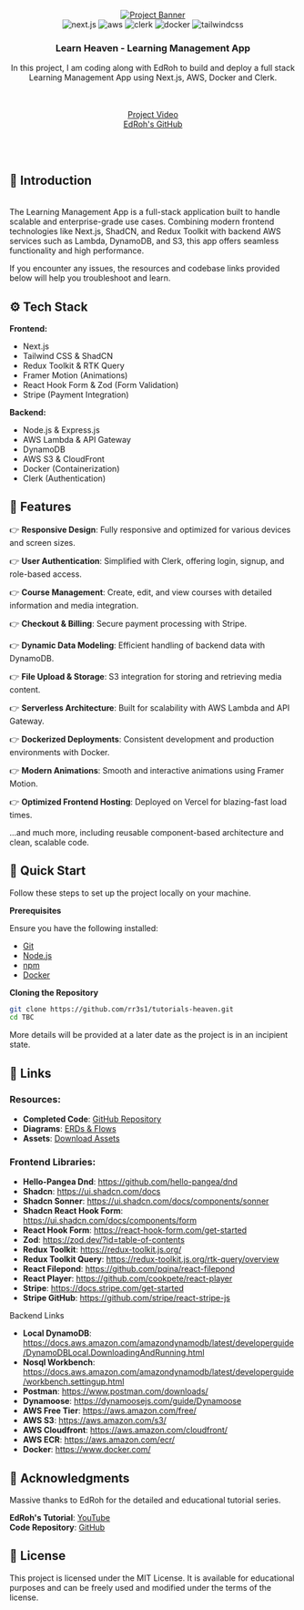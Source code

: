 <div align="center">
  <br />
    <a href="https://www.youtube.com/watch?v=61vSIrg70xM&t=238s&ab_channel=EdRoh" target="_blank">
      <img src="https://github.com/user-attachments/assets/76b1c177-038a-4391-a5bf-e71f33df7a6b" alt="Project Banner">
    </a>
  <br />

  <div>
    <img src="https://img.shields.io/badge/-Next.js-black?style=for-the-badge&logoColor=white&logo=next.js&color=000000" alt="next.js" />
    <img src="https://img.shields.io/badge/-AWS-black?style=for-the-badge&logoColor=white&logo=amazon-aws&color=1C1E6A" alt="aws" />
    <img src="https://img.shields.io/badge/-Clerk-black?style=for-the-badge&logoColor=white&logo=clerk&color=3F4451" alt="clerk" />
    <img src="https://img.shields.io/badge/-Docker-black?style=for-the-badge&logoColor=white&logo=docker&color=2496ED" alt="docker" />
    <img src="https://img.shields.io/badge/-TailwindCSS-black?style=for-the-badge&logoColor=white&logo=tailwind-css&color=2E85EE" alt="tailwindcss" />
  </div>

<h3 align="center">Learn Heaven - Learning Management App</h3>

   <div align="center">
  In this project, I am coding along with EdRoh to build and deploy a full stack Learning Management App using Next.js, AWS, Docker and Clerk. 

<br><br>
    <a href="https://www.youtube.com/watch?v=61vSIrg70xM&t=238s&ab_channel=EdRoh" target="_blank">Project Video</a>
    <br>
    <a href="https://github.com/ed-roh" target="_blank">EdRoh's GitHub</a><br><br>

   </div>
</div>

<br>

## <a name="introduction">🤖 Introduction</a>
<br>
The Learning Management App is a full-stack application built to handle scalable and enterprise-grade use cases. Combining modern frontend technologies like Next.js, ShadCN, and Redux Toolkit with backend AWS services such as Lambda, DynamoDB, and S3, this app offers seamless functionality and high performance.

If you encounter any issues, the resources and codebase links provided below will help you troubleshoot and learn.

## <a name="tech-stack">⚙️ Tech Stack</a>

**Frontend:**
- Next.js
- Tailwind CSS & ShadCN
- Redux Toolkit & RTK Query
- Framer Motion (Animations)
- React Hook Form & Zod (Form Validation)
- Stripe (Payment Integration)

**Backend:**
- Node.js & Express.js
- AWS Lambda & API Gateway
- DynamoDB
- AWS S3 & CloudFront
- Docker (Containerization)
- Clerk (Authentication)

## <a name="features">🔋 Features</a>

👉 **Responsive Design**: Fully responsive and optimized for various devices and screen sizes.

👉 **User Authentication**: Simplified with Clerk, offering login, signup, and role-based access.

👉 **Course Management**: Create, edit, and view courses with detailed information and media integration.

👉 **Checkout & Billing**: Secure payment processing with Stripe.

👉 **Dynamic Data Modeling**: Efficient handling of backend data with DynamoDB.

👉 **File Upload & Storage**: S3 integration for storing and retrieving media content.

👉 **Serverless Architecture**: Built for scalability with AWS Lambda and API Gateway.

👉 **Dockerized Deployments**: Consistent development and production environments with Docker.

👉 **Modern Animations**: Smooth and interactive animations using Framer Motion.

👉 **Optimized Frontend Hosting**: Deployed on Vercel for blazing-fast load times.

...and much more, including reusable component-based architecture and clean, scalable code.

## <a name="quick-start">🤸 Quick Start</a>

Follow these steps to set up the project locally on your machine.

**Prerequisites**

Ensure you have the following installed:
- [Git](https://git-scm.com/)
- [Node.js](https://nodejs.org/en)
- [npm](https://www.npmjs.com/)
- [Docker](https://www.docker.com/)

**Cloning the Repository**

```bash
git clone https://github.com/rr3s1/tutorials-heaven.git
cd TBC
```
More details will be provided at a later date as the project is in an incipient state.


## <a name="links">🔗 Links</a>

### Resources:
- **Completed Code**: [GitHub Repository](https://github.com/ed-roh/learning-management-app)
- **Diagrams**: [ERDs & Flows](https://www.edroh.com/subscribe/learning-management)
- **Assets**: [Download Assets](https://drive.google.com/drive/folders/1mChm98ccDYXpFXpgyy431u8uk0uLe8M5)

### Frontend Libraries:

- **Hello-Pangea Dnd**: https://github.com/hello-pangea/dnd 
- **Shadcn**: https://ui.shadcn.com/docs 
- **Shadcn Sonner**: https://ui.shadcn.com/docs/components/sonner 
- **Shadcn React Hook Form**: https://ui.shadcn.com/docs/components/form 
- **React Hook Form**: https://react-hook-form.com/get-started 
- **Zod**: https://zod.dev/?id=table-of-contents 
- **Redux Toolkit**: https://redux-toolkit.js.org/ 
- **Redux Toolkit Query**: https://redux-toolkit.js.org/rtk-query/overview 
- **React Filepond**: https://github.com/pqina/react-filepond 
- **React Player**: https://github.com/cookpete/react-player 
- **Stripe**: https://docs.stripe.com/get-started 
- **Stripe GitHub**: https://github.com/stripe/react-stripe-js 

Backend Links
- **Local DynamoDB**: https://docs.aws.amazon.com/amazondynamodb/latest/developerguide/DynamoDBLocal.DownloadingAndRunning.html
- **Nosql Workbench**: https://docs.aws.amazon.com/amazondynamodb/latest/developerguide/workbench.settingup.html
- **Postman**: https://www.postman.com/downloads/
- **Dynamoose**: https://dynamoosejs.com/guide/Dynamoose
- **AWS Free Tier**: https://aws.amazon.com/free/
- **AWS S3**: https://aws.amazon.com/s3/
- **AWS Cloudfront**: https://aws.amazon.com/cloudfront/
- **AWS ECR**: https://aws.amazon.com/ecr/
- **Docker**: https://www.docker.com/


## 🤝 Acknowledgments

Massive thanks to EdRoh for the detailed and educational tutorial series.  

**EdRoh's Tutorial**: [YouTube](https://www.youtube.com/watch?v=61vSIrg70xM&t=238s&ab_channel=EdRoh)  
**Code Repository**: [GitHub](https://github.com/ed-roh/learning-management-app)

## 📄 License

This project is licensed under the MIT License. It is available for educational purposes and can be freely used and modified under the terms of the license.
